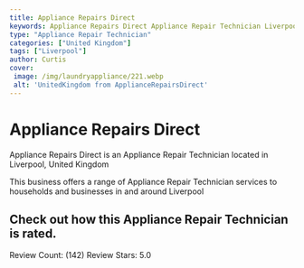 ```yaml
---
title: Appliance Repairs Direct
keywords: Appliance Repairs Direct Appliance Repair Technician Liverpool United Kingdom 
type: "Appliance Repair Technician"
categories: ["United Kingdom"]
tags: ["Liverpool"]
author: Curtis
cover:
 image: /img/laundryappliance/221.webp
 alt: 'UnitedKingdom from ApplianceRepairsDirect'
---
```


# Appliance Repairs Direct
Appliance Repairs Direct is an Appliance Repair Technician located in Liverpool, United Kingdom

This business offers a range of Appliance Repair Technician services to households and businesses in and around Liverpool

## Check out how this Appliance Repair Technician is rated.
Review Count: (142)
Review Stars: 5.0
